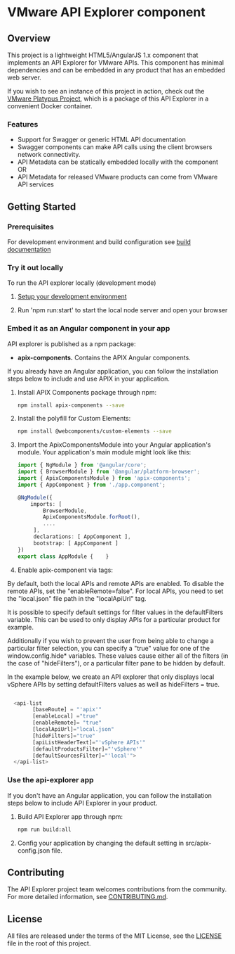 # VMware API Explorer component

## Overview
This project is a lightweight HTML5/AngularJS 1.x component that implements an API Explorer for VMware APIs.  This
component has minimal dependencies and can be embedded in any product that has an embedded web server.

If you wish to see an instance of this project in action, check out the [VMware Platypus Project](http://github.com/vmware/platypus/),
which is a package of this API Explorer in a convenient Docker container.

### Features
* Support for Swagger or generic HTML API documentation
* Swagger components can make API calls using the client browsers network connectivity.
* API Metadata can be statically embedded locally with the component OR
* API Metadata for released VMware products can come from VMware API services

## Getting Started

### Prerequisites
For development environment and build configuration see [build documentation](BUILD.md)

### Try it out locally
To run the API explorer locally (development mode)

1. [Setup your development environment](BUILD.md)

2. Run 'npm run:start' to start the local node server and open your browser

### Embed it as an Angular component in your app
API explorer is published as a npm package:

* __apix-components.__ Contains the APIX Angular components.

If you already have an Angular application, you can follow the installation steps below to include and use APIX in your application.

1. Install APIX Components package through npm:
    ```bash
    npm install apix-components --save
    ```

2. Install the polyfill for Custom Elements:
    ```bash
    npm install @webcomponents/custom-elements --save
    ```

3. Import the ApixComponentsModule into your Angular application's module.  Your application's main module might look like this:
    ```typescript
    import { NgModule } from '@angular/core';
    import { BrowserModule } from '@angular/platform-browser';
    import { ApixComponentsModule } from 'apix-components';
    import { AppComponent } from './app.component';

    @NgModule({
        imports: [
            BrowserModule,
            ApixComponentsModule.forRoot(),
            ....
         ],
         declarations: [ AppComponent ],
         bootstrap: [ AppComponent ]
    })
    export class AppModule {    }
    ```

4. Enable apix-component via tags:

By default, both the local APIs and remote APIs are enabled.  To disable the remote APIs, set the "enableRemote=false". For local APIs, you need to set the "local.json" file path in the "localApiUrl" tag.

It is possible to specify default settings for filter values in the defaultFilters variable.
This can be used to only display APIs for a particular product for example.

Additionally if you wish to prevent the user from being able to change a particular filter
selection, you can specify a "true" value for one of the  window.config.hide* variables. These
values cause either all of the filters (in the case of "hideFilters"), or a particular filter
pane to be hidden by default.

In the example below, we create an API explorer that only displays local vSphere APIs by
setting defaultFilters values as well as hideFilters = true.

```javascript

  <api-list
        [baseRoute] = "'apix'"
        [enableLocal] ="true"
        [enableRemote]= "true"
        [localApiUrl]="local.json"
        [hideFilters]="true"
        [apiListHeaderText]="'vSphere APIs'"
        [defaultProductsFilter]="'vSphere'"
        [defaultSourcesFilter]="'local'">
  </api-list>

```

### Use the api-explorer app
If you don't have an Angular application, you can follow the installation steps below to include API Explorer in your product.

1. Build API Explorer app through npm:
    ```bash
    npm run build:all
    ```

2. Config your application by changing the default setting in src/apix-config.json file.


## Contributing
The API Explorer project team welcomes contributions from the community. For more detailed information, see [CONTRIBUTING.md](CONTRIBUTING.md).

## License
All files are released under the terms of the MIT License, see the [LICENSE](LICENSE) file in the root of this project.
